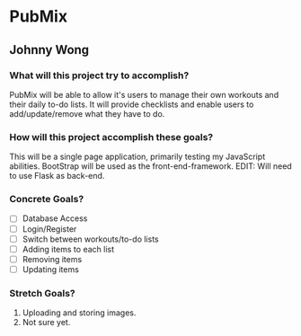 # PubMix
## Johnny Wong

### What will this project try to accomplish?
PubMix will be able to allow it's users to manage their own workouts and their daily
to-do lists. It will provide checklists and enable users to add/update/remove what they
have to do.

### How will this project accomplish these goals?
This will be a single page application, primarily testing my JavaScript abilities.
BootStrap will be used as the front-end-framework.
EDIT: Will need to use Flask as back-end.

### Concrete Goals?
- [ ] Database Access
- [ ] Login/Register
- [ ] Switch between workouts/to-do lists
- [ ] Adding items to each list
- [ ] Removing items
- [ ] Updating items

### Stretch Goals?
1. Uploading and storing images.
2. Not sure yet.
